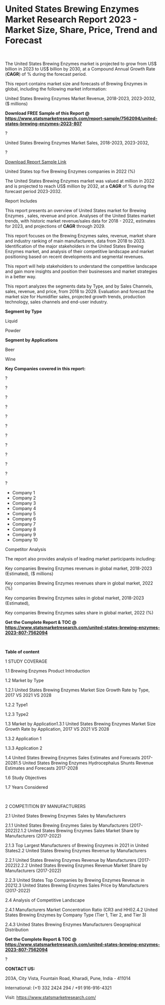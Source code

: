 <h1>United States Brewing Enzymes Market Research Report 2023 - Market Size, Share, Price, Trend and Forecast</h1><br/><p>The United States Brewing Enzymes market is projected to grow from US$ billion in 2023 to US$ billion by 2030, at a Compound Annual Growth Rate (<strong>CAGR</strong>) of % during the forecast period.</p>
 
 
 
 <p>This report contains market size and forecasts of Brewing Enzymes in global, including the following market information:</p>
 
 
 
 <p>United States Brewing Enzymes Market Revenue, 2018-2023, 2023-2032, ($ millions)</p>
 
 
 
 <div><b>Download FREE Sample of this Report @ <a href="https://www.statsmarketresearch.com/download-free-sample/7562094/united-states-brewing-enzymes-2023-807">https://www.statsmarketresearch.com/report-sample/7562094/united-states-brewing-enzymes-2023-807</a></b></div>
 
 
 
 <p>? </p>
 
 
 
 <p>United States Brewing Enzymes Market Sales, 2018-2023, 2023-2032,</p>
 
 
 
 <p>? </p>
 
 
 
 <p><a href="https://www.statsmarketresearch.com/download-free-sample/7562094/united-states-brewing-enzymes-2023-807">Download Report Sample Link</a></p>
 
 
 
 <p>United States top five Brewing Enzymes companies in 2022 (%)</p>
 
 
 
 <p>The United States Brewing Enzymes market was valued at million in 2022 and is projected to reach US$ million by 2032, at a <strong>CAGR</strong> of % during the forecast period 2023-2032.</p>
 
 
 
 <p>Report Includes</p>
 
 
 
 <p>This report presents an overview of United States market for Brewing Enzymes , sales, revenue and price. Analyses of the United States market trends, with historic market revenue/sales data for 2018 - 2022, estimates for 2023, and projections of <strong>CAGR</strong> through 2029.</p>
 
 
 
 <p>This report focuses on the Brewing Enzymes sales, revenue, market share and industry ranking of main manufacturers, data from 2018 to 2023. Identification of the major stakeholders in the United States Brewing Enzymes market, and analysis of their competitive landscape and market positioning based on recent developments and segmental revenues.</p>
 
 
 
 <p>This report will help stakeholders to understand the competitive landscape and gain more insights and position their businesses and market strategies in a better way.</p>
 
 
 
 <p>This report analyzes the segments data by Type, and by Sales Channels, sales, revenue, and price, from 2018 to 2029. Evaluation and forecast the market size for Humidifier sales, projected growth trends, production technology, sales channels and end-user industry.</p>
 
 
 
 <p><strong>Segment by Type</strong></p>
 
 
 
 <p>Liquid</p>
 
 
 
 <p>Powder</p>
 
 
 
 <p><strong>Segment <strong><strong>by Applications</strong></strong></strong></p>
 
 
 
 <p>Beer</p>
 
 
 
 <p>Wine</p>
 
 
 
 <p><strong>Key Companies covered in this report:</strong></p>
 
 
 
 <p>? </p>
 
 
 
 <p>? </p>
 
 
 
 <p>? </p>
 
 
 
 <p>? </p>
 
 
 
 <p>? </p>
 
 
 
 <p>? </p>
 
 
 
 <p>? </p>
 
 
 
 <p>? </p>
 
 
 
 <p>? </p>
 
 
 
 <p>? </p>
 
 
 
 <p>? </p>
 
 
 
 <p>? </p>
 
 
 
 <ul>
 
 <li>Company 1</li>
 
 <li>Company 2</li>
 
 <li>Company 3</li>
 
 <li>Company 4</li>
 
 <li>Company 5</li>
 
 <li>Company 6</li>
 
 <li>Company 7</li>
 
 <li>Company 8</li>
 
 <li>Company 9</li>
 
 <li>Company 10</li>
 
 </ul>
 
 
 
 <p>Competitor Analysis</p>
 
 
 
 <p>The report also provides analysis of leading market participants including:</p>
 
 
 
 <p>Key companies Brewing Enzymes revenues in global market, 2018-2023 (Estimated), ($ millions)</p>
 
 
 
 <p>Key companies Brewing Enzymes revenues share in global market, 2022 (%)</p>
 
 
 
 <p>Key companies Brewing Enzymes sales in global market, 2018-2023 (Estimated),</p>
 
 
 
 <p>Key companies Brewing Enzymes sales share in global market, 2022 (%)</p>
 
 
 
 <div><b>Get the Complete Report & TOC @ <a href="https://www.statsmarketresearch.com/united-states-brewing-enzymes-2023-807-7562094">https://www.statsmarketresearch.com/united-states-brewing-enzymes-2023-807-7562094</a></b></div>
 
 
 
 <p><br />
 
 <b>Table of content</b></p>
 
 
 
 <p>1 STUDY COVERAGE<br />
 
 1.1 Brewing Enzymes Product Introduction<br />
 
 1.2 Market by Type<br />
 
 1.2.1 United States Brewing Enzymes Market Size Growth Rate by Type, 2017 VS 2021 VS 2028<br />
 
 1.2.2 Type1<br />
 
 1.2.3 Type2<br />
 
 1.3 Market by Application1.3.1 United States Brewing Enzymes Market Size Growth Rate by Application, 2017 VS 2021 VS 2028<br />
 
 1.3.2 Application 1<br />
 
 1.3.3 Application 2<br />
 
 1.4 United States Brewing Enzymes Sales Estimates and Forecasts 2017-20281.5 United States Brewing Enzymes Hydrocephalus Shunts Revenue Estimates and Forecasts 2017-2028<br />
 
 1.6 Study Objectives<br />
 
 1.7 Years Considered<br />
 
 <br />
 
 2 COMPETITION BY MANUFACTURERS<br />
 
 2.1 United States Brewing Enzymes Sales by Manufacturers<br />
 
 2.1.1 United States Brewing Enzymes Sales by Manufacturers (2017-2022)2.1.2 United States Brewing Enzymes Sales Market Share by Manufacturers (2017-2022)<br />
 
 2.1.3 Top Largest Manufacturers of Brewing Enzymes in 2021 in United States2.2 United States Brewing Enzymes Revenue by Manufacturers<br />
 
 2.2.1 United States Brewing Enzymes Revenue by Manufacturers (2017-2022)2.2.2 United States Brewing Enzymes Revenue Market Share by Manufacturers (2017-2022)<br />
 
 2.2.3 United States Top Companies by Brewing Enzymes Revenue in 20212.3 United States Brewing Enzymes Sales Price by Manufacturers (2017-2022)<br />
 
 2.4 Analysis of Competitive Landscape<br />
 
 2.4.1 Manufacturers Market Concentration Ratio (CR3 and HHI)2.4.2 United States Brewing Enzymes by Company Type (Tier 1, Tier 2, and Tier 3)<br />
 
 2.4.3 United States Brewing Enzymes Manufacturers Geographical Distribution</p>
 
 
 
 <div><b>Get the Complete Report & TOC @ <a href="https://www.statsmarketresearch.com/united-states-brewing-enzymes-2023-807-7562094">https://www.statsmarketresearch.com/united-states-brewing-enzymes-2023-807-7562094</a></b></div>
 
 
 
 <p>? </p>
 
 
 
 <p><b>CONTACT US:</b><br />
 
 203A, City Vista, Fountain Road, Kharadi, Pune, India - 411014<br />
 
 International: (+1) 332 2424 294 / +91 916-916-4321<br />
 
 Visit: <a href="https://www.statsmarketresearch.com/">https://www.statsmarketresearch.com/</a></p>